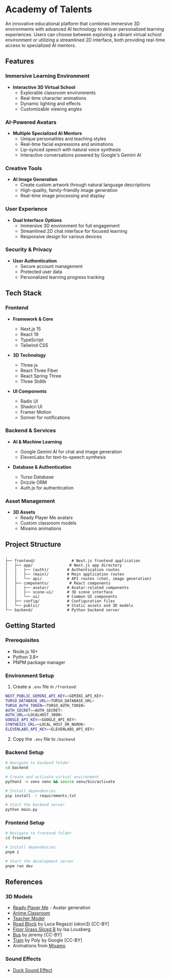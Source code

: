 # Academy of Talents

An innovative educational platform that combines immersive 3D environments with advanced AI technology to deliver personalized learning experiences. Users can choose between exploring a vibrant virtual school environment or utilizing a streamlined 2D interface, both providing real-time access to specialized AI mentors.

## Features

### Immersive Learning Environment
- **Interactive 3D Virtual School**
  - Explorable classroom environments
  - Real-time character animations
  - Dynamic lighting and effects
  - Customizable viewing angles

### AI-Powered Avatars
- **Multiple Specialized AI Mentors**
  - Unique personalities and teaching styles
  - Real-time facial expressions and animations
  - Lip-synced speech with natural voice synthesis
  - Interactive conversations powered by Google's Gemini AI

### Creative Tools
- **AI Image Generation**
  - Create custom artwork through natural language descriptions
  - High-quality, family-friendly image generation
  - Real-time image processing and display

### User Experience
- **Dual Interface Options**
  - Immersive 3D environment for full engagement
  - Streamlined 2D chat interface for focused learning
  - Responsive design for various devices

### Security & Privacy
- **User Authentication**
  - Secure account management
  - Protected user data
  - Personalized learning progress tracking

## Tech Stack

### Frontend
- **Framework & Core**
  - Next.js 15
  - React 19
  - TypeScript
  - Tailwind CSS

- **3D Technology**
  - Three.js
  - React Three Fiber
  - React Spring Three
  - Three Stdlib

- **UI Components**
  - Radix UI
  - Shadcn UI
  - Framer Motion
  - Sonner for notifications

### Backend & Services
- **AI & Machine Learning**
  - Google Gemini AI for chat and image generation
  - ElevenLabs for text-to-speech synthesis

- **Database & Authentication**
  - Turso Database
  - Drizzle ORM
  - Auth.js for authentication

### Asset Management
- **3D Assets**
  - Ready Player Me avatars
  - Custom classroom models
  - Mixamo animations

## Project Structure
```
.
├── frontend/                # Next.js frontend application
│   ├── app/                # Next.js app directory
│   │   ├── (auth)/        # Authentication routes
│   │   ├── (main)/        # Main application routes
│   │   └── api/           # API routes (chat, image generation)
│   ├── components/         # React components
│   │   ├── avatar/        # Avatar-related components
│   │   ├── scene-ui/      # 3D scene interface
│   │   └── ui/            # Common UI components
│   ├── config/            # Configuration files
│   └── public/            # Static assets and 3D models
└── backend/               # Python backend server
```

## Getting Started

### Prerequisites
- Node.js 18+
- Python 3.8+
- PNPM package manager

### Environment Setup

1. Create a `.env` file in `/frontend`:
```bash
NEXT_PUBLIC_GEMINI_API_KEY=<GEMINI_API_KEY>
TURSO_DATABASE_URL=<TURSO_DATABASE_URL>
TURSO_AUTH_TOKEN=<TURSO_AUTH_TOKEN>
AUTH_SECRET=<AUTH_SECRET>
AUTH_URL=<LOCALHOST_3000>
GOOGLE_API_KEY=<GOOGLE_API_KEY>
SYNTHESIS_URL=<LOCAL_HOST_OR_NGROK>
ELEVENLABS_API_KEY=<ELEVENLABS_API_KEY>
```

2. Copy the `.env` file to `/backend`

### Backend Setup
```bash
# Navigate to backend folder
cd backend

# Create and activate virtual environment
python3 -m venv venv && source venv/bin/activate

# Install dependencies
pip install -r requirements.txt

# Start the backend server
python main.py
```

### Frontend Setup
```bash
# Navigate to frontend folder
cd frontend

# Install dependencies
pnpm i

# Start the development server
pnpm run dev
```

## References

### 3D Models
- [Ready Player Me](https://readyplayer.me/) - Avatar generation
- [Anime Classroom](https://sketchfab.com/3d-models/anime-classroom-6e17b75780c044429323cd7ab6a5b83c)
- [Teacher Model](https://sketchfab.com/3d-models/zero-two-a2dec30168e9454a97e83ad331ab859c)
- [Road Block](https://poly.pizza/m/e3QRTZLNQU5) by Luca Regazzi (okon3) [CC-BY]
- [Floor Grass Sliced B](https://poly.pizza/m/UMKvhGhK90) by Isa Lousberg
- [Bus](https://poly.pizza/m/bsvS0E1eo4R) by jeremy [CC-BY]
- [Train](https://poly.pizza/m/7UGWg1k6Pwp) by Poly by Google [CC-BY]
- Animations from [Mixamo](https://www.mixamo.com/)

### Sound Effects
- [Duck Sound Effect](https://pixabay.com/sound-effects/075176-duck-quack-40345/)